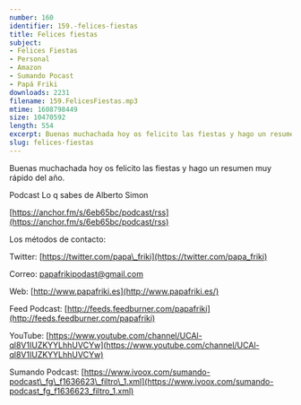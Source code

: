 ```yaml
---
number: 160
identifier: 159.-felices-fiestas
title: Felices fiestas
subject:
- Felices Fiestas
- Personal
- Amazon
- Sumando Pocast
- Papá Friki
downloads: 2231
filename: 159.FelicesFiestas.mp3
mtime: 1608798449
size: 10470592
length: 554
excerpt: Buenas muchachada hoy os felicito las fiestas y hago un resumen muy rápido del año
slug: felices-fiestas
---
```

Buenas muchachada hoy os felicito las fiestas y hago un resumen muy rápido del año.

Podcast Lo q sabes de Alberto Simon

[https://anchor.fm/s/6eb65bc/podcast/rss](https://anchor.fm/s/6eb65bc/podcast/rss)

Los métodos de contacto:

Twitter: [https://twitter.com/papa\_friki](https://twitter.com/papa_friki)

Correo: [papafrikipodast@gmail.com](https://archive.org/details/papafrikipodast@gmail.com)

Web: [http://www.papafriki.es](http://www.papafriki.es/)

Feed Podcast: [http://feeds.feedburner.com/papafriki](http://feeds.feedburner.com/papafriki)

YouTube: [https://www.youtube.com/channel/UCAl-ql8V1IUZKYYLhhUVCYw](https://www.youtube.com/channel/UCAl-ql8V1IUZKYYLhhUVCYw)

Sumando Podcast: [https://www.ivoox.com/sumando-podcast\_fg\_f1636623\_filtro\_1.xml](https://www.ivoox.com/sumando-podcast_fg_f1636623_filtro_1.xml)